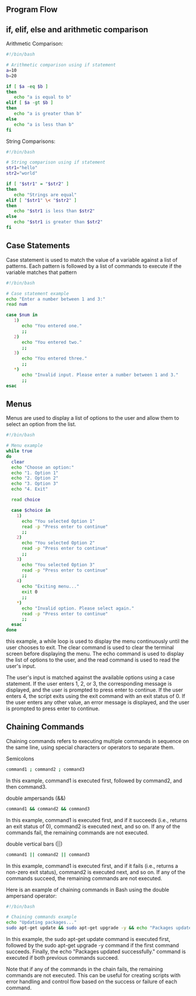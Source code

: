 ## Program Flow

## if, elif, else and arithmetic comparison

Arithmetic Comparison:

```bash
#!/bin/bash

# Arithmetic comparison using if statement
a=10
b=20

if [ $a -eq $b ]
then
   echo "a is equal to b"
elif [ $a -gt $b ]
then
   echo "a is greater than b"
else
   echo "a is less than b"
fi
```

String Comparisons:
```bash
#!/bin/bash

# String comparison using if statement
str1="hello"
str2="world"

if [ "$str1" = "$str2" ]
then
   echo "Strings are equal"
elif [ "$str1" \< "$str2" ]
then
   echo "$str1 is less than $str2"
else
   echo "$str1 is greater than $str2"
fi
```

## Case Statements

Case statement is used to match the value of a variable against a list of patterns. Each pattern is followed by a list of commands to execute if the variable matches that pattern

```bash
#!/bin/bash

# Case statement example
echo "Enter a number between 1 and 3:"
read num

case $num in
   1)
      echo "You entered one."
      ;;
   2)
      echo "You entered two."
      ;;
   3)
      echo "You entered three."
      ;;
   *)
      echo "Invalid input. Please enter a number between 1 and 3."
      ;;
esac
```

## Menus

Menus are used to display a list of options to the user and allow them to select an option from the list.

```bash
#!/bin/bash

# Menu example
while true
do
  clear
  echo "Choose an option:"
  echo "1. Option 1"
  echo "2. Option 2"
  echo "3. Option 3"
  echo "4. Exit"

  read choice

  case $choice in
    1)
      echo "You selected Option 1"
      read -p "Press enter to continue"
      ;;
    2)
      echo "You selected Option 2"
      read -p "Press enter to continue"
      ;;
    3)
      echo "You selected Option 3"
      read -p "Press enter to continue"
      ;;
    4)
      echo "Exiting menu..."
      exit 0
      ;;
    *)
      echo "Invalid option. Please select again."
      read -p "Press enter to continue"
      ;;
  esac
done
```

this example, a while loop is used to display the menu continuously until the user chooses to exit. The clear command is used to clear the terminal screen before displaying the menu. The echo command is used to display the list of options to the user, and the read command is used to read the user's input.

The user's input is matched against the available options using a case statement. If the user enters 1, 2, or 3, the corresponding message is displayed, and the user is prompted to press enter to continue. If the user enters 4, the script exits using the exit command with an exit status of 0. If the user enters any other value, an error message is displayed, and the user is prompted to press enter to continue.

## Chaining Commands

Chaining commands refers to executing multiple commands in sequence on the same line, using special characters or operators to separate them.

Semicolons
```bash
command1 ; command2 ; command3
```
In this example, command1 is executed first, followed by command2, and then command3.

double ampersands (&&)

```bash
command1 && command2 && command3
```

In this example, command1 is executed first, and if it succeeds (i.e., returns an exit status of 0), command2 is executed next, and so on. If any of the commands fail, the remaining commands are not executed.

double vertical bars (||)

```bash
command1 || command2 || command3
```

In this example, command1 is executed first, and if it fails (i.e., returns a non-zero exit status), command2 is executed next, and so on. If any of the commands succeed, the remaining commands are not executed.

Here is an example of chaining commands in Bash using the double ampersand operator:

```bash
#!/bin/bash

# Chaining commands example
echo "Updating packages..."
sudo apt-get update && sudo apt-get upgrade -y && echo "Packages updated successfully."
```

In this example, the sudo apt-get update command is executed first, followed by the sudo apt-get upgrade -y command if the first command succeeds. Finally, the echo "Packages updated successfully." command is executed if both previous commands succeed.

Note that if any of the commands in the chain fails, the remaining commands are not executed. This can be useful for creating scripts with error handling and control flow based on the success or failure of each command.
